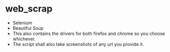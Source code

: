 # web_scrap
- Selenium  
- Beautiful Soup
- This also contains the drivers for both firefox and chrome so you choose whichever.
- The script shall also take screenshots of any url you provide it.

